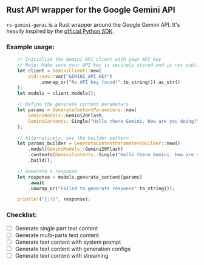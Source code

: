 ## Rust API wrapper for the Google Gemini API
`rs-gemini-genai` is a Rust wrapper around the Google Gemini API. It's heavily inspired by the [official Python SDK](https://github.com/googleapis/python-genai).

### Example usage:
```rust
    // Initialize the Gemini API client with your API key
    // Note: Make sure your API key is securely stored and is not publicly exposed
    let client = GeminiClient::new(
        std::env::var("GEMINI_API_KEY")
            .unwrap_or("No API key found!".to_string()).as_str()
    );
    let models = client.models();

    // Define the generate content parameters
    let params = GenerateContentParameters::new(
        GeminiModels::Gemini20Flash,
        GeminiContents::Single("Hello there Gemini. How are you doing?".to_string()),
    );

    // Alternatively, use the builder pattern
    let params_builder = GenerateContentParametersBuilder::new()
        .model(GeminiModels::Gemini20Flash)
        .contents(GeminiContents::Single("Hello there Gemini. How are you doing?".to_string()))
        .build();

    // Generate a response
    let response = models.generate_content(params)
        .await
        .unwrap_or("Failed to generate response".to_string());

    println!("{:?}", response);
```

### Checklist:

- [ ] Generate single part text content
- [ ] Generate multi-parts text content
- [ ] Generate text content with system prompt
- [ ] Generate text content with generation configs
- [ ] Generate text content with streaming